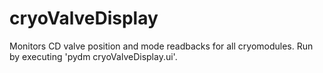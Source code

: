 # cryoValveDisplay

Monitors CD valve position and mode readbacks for all cryomodules. Run by executing 'pydm cryoValveDisplay.ui'. 
